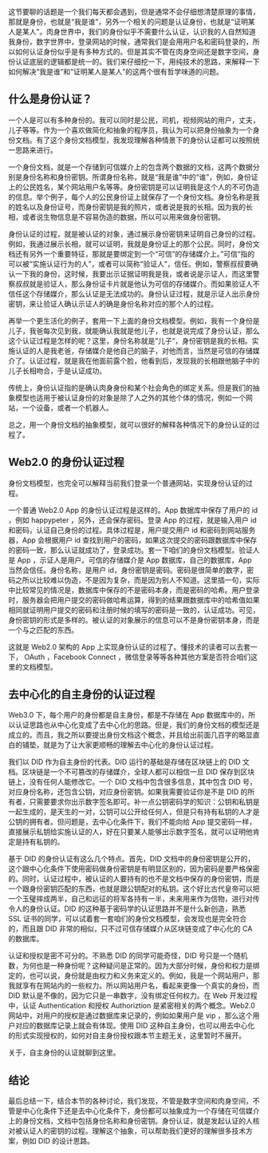 这节要聊的话题是一个我们每天都会遇到，但是通常不会仔细想清楚原理的事情，那就是身份，也就是“我是谁”，另外一个相关的问题是认证身份，也就是“证明某人是某人”。肉身世界中，我们的身份似乎不需要什么认证，认识我的人自然知道我身份，数字世界中，登录网站的时候，通常我们是会用用户名和密码登录的，所以如何认证身份似乎是有多种方式的。但是其实不管在肉身空间还是数字空间，身份认证底层的逻辑都是统一的。我们来仔细挖一下，用纯技术的思路，来解释一下如何解决“我是谁”和“证明某人是某人”的这两个很有哲学味道的问题。

## 什么是身份认证？

一个人是可以有多种身份的。我可以同时是公民，司机，视频网站的用户，丈夫，儿子等等。作为一个喜欢做简化和抽象的程序员，我认为可以把身份抽象为一个身份文档。有了这个身份文档模型，我发现理解各种情景下的身份认证都可以按照统一思路来进行。

一个身份文档，就是一个存储到可信媒介上的包含两个数据的文档，这两个数据分别是身份名称和身份密钥。所谓身份名称，就是“我是谁”中的“谁”，例如，身份证上的公民姓名，某个网站用户名等等。身份密钥是可以证明我是这个人的不可伪造的信息。举个例子，每个人的公民身份证上就保存了一个身份文档。身份名称是我的姓名以及身份证号，而身份密钥是我的照片，或者说是我的长相。因为我的长相，或者说生物信息是不容易伪造的数据，所以可以用来做身份密钥。

身份认证的过程，就是被认证的对象，通过展示身份密钥来证明自己身份的过程。例如，我通过展示长相，就可以证明，我就是身份证上的那个公民。同时，身份文档还有另外一个重要特征，那就是要绑定到一个“可信”的存储媒介上。”可信“指的可以被“实施认证行为的人”，或者可以简称“验证人”，信任。例如，警察叔叔要确认一下我的身份，这时候，我要出示证据证明我是我，或者说是示证人，而这里警察叔叔就是验证人，那么身份证卡片就是他认为可信的存储媒介。而如果验证人不信任这个存储媒介，那么认证是无法成功的。身份认证过程，就是示证人出示身份密钥，来让验证人确认示证人的确是身份名称对应的那个人的过程。

再举一个更生活化的例子，套用一下上面的身份文档模型。例如，我有一个身份是儿子，我爸每次见到我，就能确认我就是他儿子，也就是说完成了身份认证，那么这个认证过程是怎样的呢？这里，身份名称就是”儿子“，身份密钥是我的长相。实施认证的人是我老爸，存储媒介是他自己的脑子，对他而言，当然是可信的存储媒介了。认证过程，就是我在他面前露个脸，他看到后，发现我的长相跟他脑子中的儿子长相吻合，于是认证成功。

传统上，身份认证指的是确认肉身身份和某个社会角色的绑定关系。但是我们的抽象模型也适用于被认证身份的对象是除了人之外的其他个体的情况，例如一个网站，一个设备，或者一个机器人。

总之，用一个身份文档的抽象模型，就可以很好的解释各种情况下的身份认证的过程了。

## Web2.0 的身份认证过程

身份文档模型，也完全可以解释当前我们登录一个普通网站，实现身份认证的过程。

一个普通 Web2.0 App 的身份认证过程是这样的。App 数据库中保存了用户的 id ，例如 happypeter ，另外，还会保存密码。登录 App 的过程，就是输入用户 id 和密码，认证自己身份的过程。具体过程是，用户提交用户 id 和密码到网站服务器，App 会根据用户 id 查找到用户的密码，如果这次提交的密码跟数据库中保存的密码一致，那么认证就成功了，登录成功。套一下咱们的身份文档模型。验证人是 App ，示证人是用户。可信的存储媒介是 App 数据库，自己的数据库，App 当然会信任。身份名称，是用户 id，身份密钥是密码。密码是很简单的数字，密码之所以比较难以伪造，不是因为复杂，而是因为别人不知道。这里插一句，实际中比较常见的情况是，数据库中保存的不是密码本身，而是密码的哈希。用户登录时，服务器会把用户提交的密码做哈希运算，得到的结果跟数据库中的哈希值如果相同就证明用户提交的密码和注册时候的填写的密码是一致的，认证成功。可见，身份密钥的形式是多样的。被认证的对象展示的信息可以不是身份密钥本身，而是一个与之匹配的东西。

这就是 Web2.0 架构的 App 上实现身份认证的过程了。懂技术的读者可以去套一下， OAuth ，Facebook Connect ，微信登录等等各种其他方案是否符合咱们这里的文档模型。

##  去中心化的自主身份的认证过程

Web3.0 下，每个用户的身份都是自主身份，都是不存储在 App 数据库中的，所以认证思路也从中心化变成了去中心化的思路。但是，我们的身份文档的模型还是成立的。而且，我之所以要提出身份文档这个概念，并且给出前面几百字的略显直白的铺垫，就是为了让大家更顺畅的理解去中心化的身份认证过程。

我们以 DID 作为自主身份的代表。DID 运行的基础是存储在区块链上的 DID 文档。区块链是一个不可篡改的存储媒介，全球人都可以相信一旦 DID 保存到区块链上，没有任何人能修改它。一个 DID 文档中包含很多信息，其中包含 DID 号，对应身份名称，还包含公钥，对应身份密钥。如果我需要验证你是不是 DID 的所有者，只需要要求你出示数字签名即可。补一点公钥密码学的知识：公钥和私钥是一起生成的，是天生的一对，公钥可以公开给任何人，但是只有持有私钥的人才是公钥的拥有者。但问题是，去中心化条件下，我们不能向给 App 提交密码一样，直接展示私钥给实施认证的人，好在只要某人能够出示数字签名，就可以证明他肯定是持有私钥的。

基于 DID 的身份认证有这么几个特点。首先，DID 文档中的身份密钥是公开的，这个跟中心化条件下使用密码做身份密钥是有明显区别的，因为密码是要严格保密的。同时，认证过程中，被认证的人要持有的也不是文档中保存的身份密钥，而是一个跟身份密钥匹配的东西，也就是跟公钥配对的私钥。这个好比古代皇帝可以把一个玉璧摔成两半，自己和远征的将军各持有一半，未来用来作为信物，进行对传令人的身份认证。DID 的这种基于密码学的认证思路并不是什么新创造，熟悉 SSL 证书的同学，可以试着套一套咱们的身份文档模型，会发现也是完全符合的，而且跟 DID 非常的相似，只不过可信存储媒介从区块链变成了中心化的 CA 的数据库。

认证和授权是密不可分的。不熟悉 DID 的同学可能奇怪，DID 号只是一个随机数，为何也是一种身份呢？这种疑问是正常的。因为大部分时候，身份和权力是绑定的，也可以说，身份就是由权力和义务来定义的。例如，我是一个网站用户，那我就享有在网站内的一些权力。所以网站用户名，看起来更像一个真实的身份，而 DID 默认是不像的，因为它只是一串数字，没有绑定任何权力。在 Web 开发过程中，认证 Authentication 和授权 Authoriztion 是紧密相关的两个概念。Web2.0 网站中，对用户的授权是通过数据库来记录的，例如如果用户是 vip ，那么这个用户对应的数据库记录上就会有体现。使用 DID 这种自主身份，也可以用去中心化的形式实现授权的，如何对自主身份授权跟本节主题无关，这里暂时不展开。

关于，自主身份的认证就聊到这里。

## 结论
最后总结一下，结合本节的各种讨论，我们发现，不管是数字空间和肉身空间，不管是中心化条件下还是去中心化条件下，身份都可以抽象成为一个存储在可信媒介上的身份文档，文档中包括身份名称和身份密钥。身份认证，就是发起认证的人核对被认证人的密钥的过程。理解这个抽象，可以帮助我们更好的理解很多技术方案，例如 DID 的设计思路。
